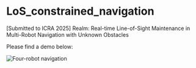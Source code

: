 # LoS_constrained_navigation
[Submitted to ICRA 2025] Realm: Real-time Line-of-Sight Maintenance in Multi-Robot Navigation with Unknown Obstacles

Please find a demo below:

![Four-robot navigation](demo.gif)
